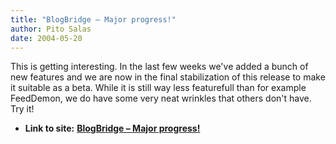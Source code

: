 ```yaml
---
title: "BlogBridge – Major progress!"
author: Pito Salas
date: 2004-05-20
---
```


This is getting interesting. In the last few weeks we've added a bunch of new
features and we are now in the final stabilization of this release to make it
suitable as a beta. While it is still way less featurefull than for example
FeedDemon, we do have some very neat wrinkles that others don't have. Try it!


* **Link to site:** **[BlogBridge – Major progress!](None)**

